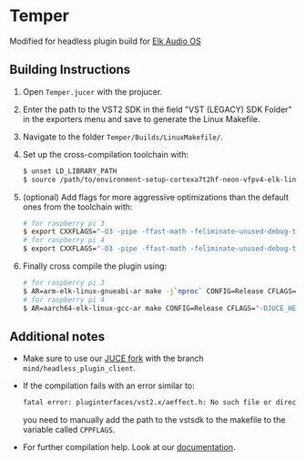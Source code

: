 # Temper

Modified for headless plugin build for [Elk Audio OS](https://elk.audio)

## Building Instructions

1. Open `Temper.jucer` with the projucer.
2. Enter the path to the VST2 SDK in the field "VST (LEGACY) SDK Folder" in the exporters menu and save to generate the Linux Makefile.
3. Navigate to the folder `Temper/Builds/LinuxMakefile/`.
4. Set up the cross-compilation toolchain with:

   ```bash
   $ unset LD_LIBRARY_PATH
   $ source /path/to/environment-setup-cortexa7t2hf-neon-vfpv4-elk-linux-gnueabi
   ```

5. (optional) Add flags for more aggressive optimizations than the default ones from the toolchain with:

   ```bash
   # for raspberry pi 3
   $ export CXXFLAGS="-O3 -pipe -ffast-math -feliminate-unused-debug-types -funroll-loops -mvectorize-with-neon-quad"
   # for raspberry pi 4
   $ export CXXFLAGS="-O3 -pipe -ffast-math -feliminate-unused-debug-types -funroll-loops"
   ```

6. Finally cross compile the plugin using:

   ```bash
   # for raspberry pi 3
   $ AR=arm-elk-linux-gnueabi-ar make -j`nproc` CONFIG=Release CFLAGS="-DJUCE_HEADLESS_PLUGIN_CLIENT=1" TARGET_ARCH="-mcpu=cortex-a53 -mtune=cortex-a53 -mfpu=neon-vfpv4 -mfloat-abi=hard"
   # for raspberry pi 4
   $ AR=aarch64-elk-linux-gcc-ar make CONFIG=Release CFLAGS="-DJUCE_HEADLESS_PLUGIN_CLIENT=1" V=1 TARGET_ARCH="-march=armv8-a -mtune=cortex-a72"
   ```

## Additional notes

* Make sure to use our [JUCE fork](https://github.com/stez-mind/JUCE/tree/mind/headless_plugin_client) with the branch `mind/headless_plugin_client`.
* If the compilation fails with an error similar to:

  ```bash
  fatal error: pluginterfaces/vst2.x/aeffect.h: No such file or directory
  ```

  you need to manually add the path to the vstsdk to the makefile to the variable called `CPPFLAGS`.
* For further compilation help. Look at our [documentation](https://github.com/elk-audio/elk-docs/blob/master/documents/building_plugins_for_elk.md).
